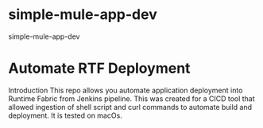 # simple-mule-app-dev
simple-mule-app-dev

# Automate RTF Deployment
Introduction This repo allows you automate application deployment into Runtime Fabric from Jenkins pipeline. This was created for a CICD tool that allowed ingestion of shell script and curl commands to automate build and deployment. It is tested on macOs.

